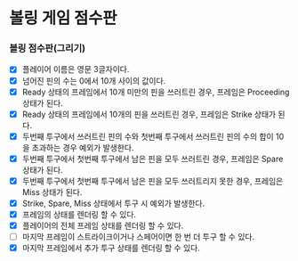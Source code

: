 # 볼링 게임 점수판
### 볼링 점수판(그리기)
- [x] 플레이어 이름은 영문 3글자이다.
- [x] 넘어진 핀의 수는 0에서 10개 사이의 값이다.
- [x] Ready 상태의 프레임에서 10개 미만의 핀을 쓰러트린 경우, 프레임은 Proceeding 상태가 된다.
- [x] Ready 상태의 프레임에서 10개의 핀을 쓰러트린 경우, 프레임은 Strike 상태가 된다.
- [x] 두번째 투구에서 쓰러트린 핀의 수와 첫번째 투구에서 쓰러트린 핀의 수의 합이 10을 초과하는 경우 예외가 발생한다. 
- [x] 두번째 투구에서 첫번째 투구에서 남은 핀을 모두 쓰러트린 경우, 프레임은 Spare 상태가 된다.
- [x] 두번째 투구에서 첫번째 투구에서 남은 핀을 모두 쓰러트리지 못한 경우, 프레임은 Miss 상태가 된다.
- [x] Strike, Spare, Miss 상태에서 투구 시 예외가 발생한다.
- [x] 프레임의 상태를 렌더링 할 수 있다. 
- [x] 플레이어의 전체 프레임 상태를 렌더링 할 수 있다.  
- [ ] 마지막 프레임이 스트라이크이거나 스페어이면 한 번 더 투구 할 수 있다. 
- [x] 마지막 프레임에서 추가 투구 상태를 렌더링 할 수 있다.  
